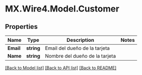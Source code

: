 # MX.Wire4.Model.Customer
## Properties

Name | Type | Description | Notes
------------ | ------------- | ------------- | -------------
**Email** | **string** | Email del dueño de la tarjeta | 
**Name** | **string** | Nombre del dueño de la tarjeta | 

[[Back to Model list]](../README.md#documentation-for-models) [[Back to API list]](../README.md#documentation-for-api-endpoints) [[Back to README]](../README.md)

